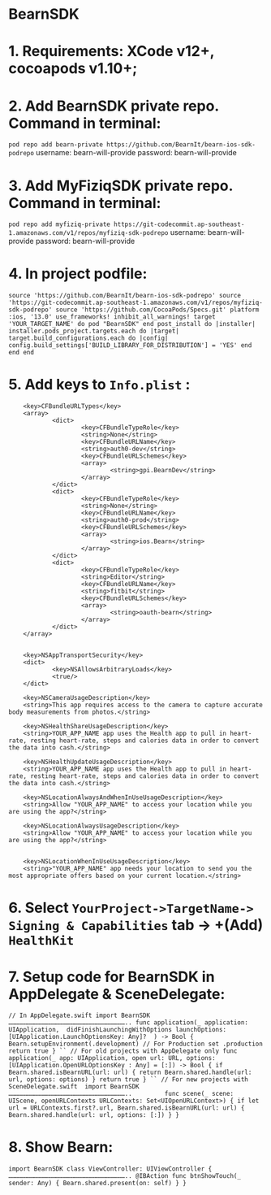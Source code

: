 # BearnSDK 
# 1. Requirements: XCode v12+, cocoapods v1.10+;


# 2. Add BearnSDK private repo. Command in terminal:
`pod repo add bearn-private https://github.com/BearnIt/bearn-ios-sdk-podrepo`
username: bearn-will-provide
password: bearn-will-provide


# 3. Add MyFiziqSDK private repo. Command in terminal:
`pod repo add myfiziq-private https://git-codecommit.ap-southeast-1.amazonaws.com/v1/repos/myfiziq-sdk-podrepo`
username: bearn-will-provide
password: bearn-will-provide


# 4. In project podfile:

`
source 'https://github.com/BearnIt/bearn-ios-sdk-podrepo'
source 'https://git-codecommit.ap-southeast-1.amazonaws.com/v1/repos/myfiziq-sdk-podrepo'
source 'https://github.com/CocoaPods/Specs.git'
platform :ios, '13.0'
use_frameworks!
inhibit_all_warnings!
target 'YOUR_TARGET_NAME' do
  pod "BearnSDK"
end
post_install do |installer|
  installer.pods_project.targets.each do |target|
    target.build_configurations.each do |config|
      config.build_settings['BUILD_LIBRARY_FOR_DISTRIBUTION'] = 'YES'
    end
  end
end
`                
# 5. Add keys to `Info.plist` :
        
        <key>CFBundleURLTypes</key>
        <array>
                <dict>
                        <key>CFBundleTypeRole</key>
                        <string>None</string>
                        <key>CFBundleURLName</key>
                        <string>auth0-dev</string>
                        <key>CFBundleURLSchemes</key>
                        <array>
                                <string>gpi.BearnDev</string>
                        </array>
                </dict>
                <dict>
                        <key>CFBundleTypeRole</key>
                        <string>None</string>
                        <key>CFBundleURLName</key>
                        <string>auth0-prod</string>
                        <key>CFBundleURLSchemes</key>
                        <array>
                                <string>ios.Bearn</string>
                        </array>
                </dict>
                <dict>
                        <key>CFBundleTypeRole</key>
                        <string>Editor</string>
                        <key>CFBundleURLName</key>
                        <string>fitbit</string>
                        <key>CFBundleURLSchemes</key>
                        <array>
                                <string>oauth-bearn</string>
                        </array>
                </dict>
        </array>


        <key>NSAppTransportSecurity</key>
        <dict>
                <key>NSAllowsArbitraryLoads</key>
                <true/>
        </dict>
        
        <key>NSCameraUsageDescription</key>
        <string>This app requires access to the camera to capture accurate body measurements from photos.</string>
        
        <key>NSHealthShareUsageDescription</key>
        <string>YOUR_APP_NAME app uses the Health app to pull in heart-rate, resting heart-rate, steps and calories data in order to convert the data into cash.</string>
        
        <key>NSHealthUpdateUsageDescription</key>
        <string>YOUR_APP_NAME app uses the Health app to pull in heart-rate, resting heart-rate, steps and calories data in order to convert the data into cash.</string>
        
        <key>NSLocationAlwaysAndWhenInUseUsageDescription</key>
        <string>Allow "YOUR_APP_NAME" to access your location while you are using the app?</string>
        
        <key>NSLocationAlwaysUsageDescription</key>
        <string>Allow "YOUR_APP_NAME" to access your location while you are using the app?</string>


        <key>NSLocationWhenInUseUsageDescription</key>        
        <string>"YOUR_APP_NAME" app needs your location to send you the most appropriate offers based on your current location.</string>


# 6. Select `YourProject->TargetName-> Signing & Capabilities` tab -> +(Add) `HealthKit`


# 7. Setup code for BearnSDK in AppDelegate & SceneDelegate:

`
// In AppDelegate.swift
import BearnSDK
……………………………………………………………………………………..
 func application(_ application: UIApplication, 
didFinishLaunchingWithOptions launchOptions: [UIApplication.LaunchOptionsKey: Any]? 
) -> Bool {
        Bearn.setupEnvironment(.development) // For Production set .production
        return true
    }
``
// For old projects with AppDelegate only
    func application(_ app: UIApplication, open url: URL, options: [UIApplication.OpenURLOptionsKey : Any] = [:]) -> Bool {
        if Bearn.shared.isBearnURL(url: url) {
            return Bearn.shared.handle(url: url, options: options)
        }
        return true
    }
``
// For new projects with SceneDelegate.swift 
import BearnSDK
……………………………………………………………………………………..        
    func scene(_ scene: UIScene, openURLContexts URLContexts: Set<UIOpenURLContext>) {
        if let url = URLContexts.first?.url, Bearn.shared.isBearnURL(url: url) {
            Bearn.shared.handle(url: url, options: [:])
        }
    }
`

# 8. Show Bearn:

`
import BearnSDK
class ViewController: UIViewController {
……………………………………………………………………………………..
    @IBAction func btnShowTouch(_ sender: Any) {
        Bearn.shared.present(on: self)
    }
}
`
